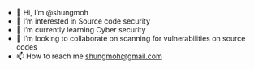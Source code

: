 - 👋 Hi, I’m @shungmoh
- 👀 I’m interested in Source code security
- 🌱 I’m currently learning Cyber security
- 💞️ I’m looking to collaborate on scanning for vulnerabilities on source codes
- 📫 How to reach me shungmoh@gmail.com

<!---
shungmoh/shungmoh is a ✨ special ✨ repository because its `README.md` (this file) appears on your GitHub profile.
You can click the Preview link to take a look at your changes.
--->
